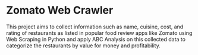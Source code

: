 # Zomato Web Crawler

This project aims to collect information such as name, cuisine, cost, and rating of restaurants as listed in popular food review apps like Zomato using Web Scraping in Python and apply ABC Analysis on this collected data to categorize the restaurants by value for money and profitability.
